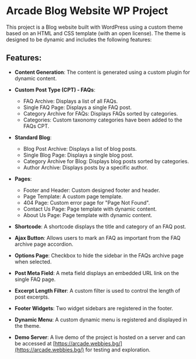 # Arcade Blog Website WP Project

This project is a Blog website built with WordPress using a custom theme based on an HTML and CSS template (with an open license). The theme is designed to be dynamic and includes the following features:

## Features:

- **Content Generation**: The content is generated using a custom plugin for dynamic content.

- **Custom Post Type (CPT) - FAQs**:
  - FAQ Archive: Displays a list of all FAQs.
  - Single FAQ Page: Displays a single FAQ post.
  - Category Archive for FAQs: Displays FAQs sorted by categories.
  - Categories: Custom taxonomy categories have been added to the FAQs CPT.

- **Standard Blog**:
  - Blog Post Archive: Displays a list of blog posts.
  - Single Blog Page: Displays a single blog post.
  - Category Archive for Blog: Displays blog posts sorted by categories.
  - Author Archive: Displays posts by a specific author.

- **Pages**:
  - Footer and Header: Custom designed footer and header.
  - Page Template: A custom page template.
  - 404 Page: Custom error page for "Page Not Found".
  - Contact Us Page: Page template with dynamic content.
  - About Us Page: Page template with dynamic content.

- **Shortcode**: A shortcode displays the title and category of an FAQ post.

- **Ajax Button**: Allows users to mark an FAQ as important from the FAQ archive page accordion.

- **Options Page**: Checkbox to hide the sidebar in the FAQs archive page when selected.

- **Post Meta Field**: A meta field displays an embedded URL link on the single FAQ page.

- **Excerpt Length Filter**: A custom filter is used to control the length of post excerpts.

- **Footer Widgets**: Two widget sidebars are registered in the footer.

- **Dynamic Menu**: A custom dynamic menu is registered and displayed in the theme.

- **Demo Server**: A live demo of the project is hosted on a server and can be accessed at [https://arcade.webbies.bg/](https://arcade.webbies.bg/) for testing and exploration.
